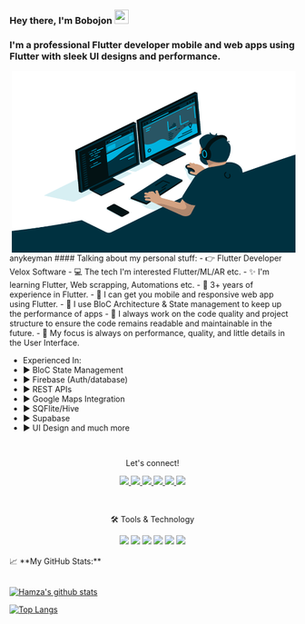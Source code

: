 ### Hey there, I'm  Bobojon <img src="https://media.giphy.com/media/hvRJCLFzcasrR4ia7z/giphy.gif" height="25px" width="25px">
### I'm a professional Flutter developer mobile and web apps using Flutter with sleek UI designs and performance.

<img align="right" alt="GIF" src="code.gif" width="500" height="320" />
anykeyman
#### Talking about my personal stuff:
- 👉 Flutter Developer Velox Software
- 💻 The tech I'm interested Flutter/ML/AR etc.
- ✨ I'm learning Flutter, Web scrapping, Automations etc.
- 🎯 3+ years of experience in Flutter.
- 🎯 I can get you mobile and responsive web app using Flutter.
- 🎯 I use BloC Architecture & State management to keep up the performance of apps
- 🎯 I always work on the code quality and project structure to ensure the code remains readable and maintainable in the future.
- 🎯 My focus is always on performance, quality, and little details in the User Interface.

- Experienced In:
-   ▶ BloC State Management
-   ▶ Firebase (Auth/database)
-   ▶ REST APIs
-   ▶ Google Maps Integration
-   ▶ SQFlite/Hive
-   ▶ Supabase
-   ▶ UI Design and much more
<br>
<div align="center">
<p align="center">Let's connect!</p>
<a href="">
    <img src="https://img.shields.io/badge/Twitter-1DA1F2?style=for-the-badge&logo=twitter&logoColor=white" />
</a>

<a href="">
    <img src="https://img.shields.io/badge/Instagram-E4405F?style=for-the-badge&logo=instagram&logoColor=white" />
</a>

<a href="">
    <img src="https://img.shields.io/badge/linkedin-%230077B5.svg?&style=for-the-badge&logo=linkedin&logoColor=white" />
</a>

<a href="">
    <img src="https://img.shields.io/badge/Medium-12100E?style=for-the-badge&logo=medium&logoColor=white" />
</a>

<a href="">
    <img src="https://img.shields.io/badge/Facebook-1877F2?style=for-the-badge&logo=facebook&logoColor=white" />
</a>

<a href="">
    <img src="https://img.shields.io/badge/Stack_Overflow-FE7A16?style=for-the-badge&logo=stack-overflow&logoColor=white" />
</a>
</div>

<br>
<br>

<div align="center">
<p align="center">🛠 Tools & Technology</p>

<img src="https://img.shields.io/badge/Flutter-02569B?style=for-the-badge&logo=flutter&logoColor=white" />
<img src="https://img.shields.io/badge/Dart-0175C2?style=for-the-badge&logo=dart&logoColor=white" />
<img src="https://img.shields.io/badge/firebase-ffca28?style=for-the-badge&logo=firebase&logoColor=black" />
<img src="https://img.shields.io/badge/Python-FFD43B?style=for-the-badge&logo=python&logoColor=darkgreen" />
<img src="https://img.shields.io/badge/Git-F05032?style=for-the-badge&logo=git&logoColor=white" />
<img src="https://img.shields.io/badge/Adobe%20XD-FF61F6?style=for-the-badge&logo=Adobe%20XD&logoColor=white" />

</div>

<br>
<summary>📈 **My GitHub Stats:**</summary>
<br>

[![Hamza's github stats](https://github-readme-stats.vercel.app/api?username=Qaroev&theme=gotham)](https://github.com/mhmzdev/github-readme-stats)

[![Top Langs](https://github-readme-stats.vercel.app/api/top-langs/?username=Qaroev&layout=compact&bg_color=FFFFFF00&hide_border=true&icon_color=0cc2cc)](https://github.com/Qaroev/github-readme-stats)

